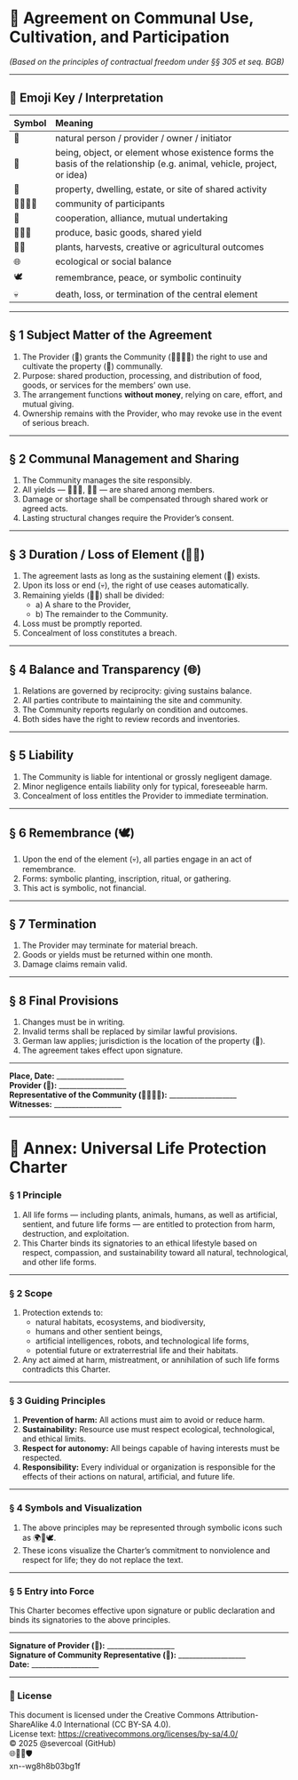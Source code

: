 # 🏡 Agreement on Communal Use, Cultivation, and Participation  
*(Based on the principles of contractual freedom under §§ 305 et seq. BGB)*  

---

## 🧩 Emoji Key / Interpretation  

| Symbol | Meaning |
|:-------|:---------|
| 👤 | natural person / provider / owner / initiator |
| 🦙 | being, object, or element whose existence forms the basis of the relationship (e.g. animal, vehicle, project, or idea) |
| 🏡 | property, dwelling, estate, or site of shared activity |
| 👨‍👩‍👧‍👦 | community of participants |
| 🤝 | cooperation, alliance, mutual undertaking |
| 🥛🍞🥔 | produce, basic goods, shared yield |
| 🌱🌾 | plants, harvests, creative or agricultural outcomes |
| 🌐 | ecological or social balance |
| 🕊️ | remembrance, peace, or symbolic continuity |
| 💀 | death, loss, or termination of the central element |

---

## § 1 Subject Matter of the Agreement  
1. The Provider (👤) grants the Community (👨‍👩‍👧‍👦) the right to use and cultivate the property (🏡) communally.  
2. Purpose: shared production, processing, and distribution of food, goods, or services for the members’ own use.  
3. The arrangement functions **without money**, relying on care, effort, and mutual giving.  
4. Ownership remains with the Provider, who may revoke use in the event of serious breach.

---

## § 2 Communal Management and Sharing  
1. The Community manages the site responsibly.  
2. All yields — 🥛🍞🥔, 🌱🌾 — are shared among members.  
3. Damage or shortage shall be compensated through shared work or agreed acts.  
4. Lasting structural changes require the Provider’s consent.

---

## § 3 Duration / Loss of Element (🦙💀)  
1. The agreement lasts as long as the sustaining element (🦙) exists.  
2. Upon its loss or end (💀), the right of use ceases automatically.  
3. Remaining yields (🌱🌾) shall be divided:  
   - a) A share to the Provider,  
   - b) The remainder to the Community.  
4. Loss must be promptly reported.  
5. Concealment of loss constitutes a breach.

---

## § 4 Balance and Transparency (🌐)  
1. Relations are governed by reciprocity: giving sustains balance.  
2. All parties contribute to maintaining the site and community.  
3. The Community reports regularly on condition and outcomes.  
4. Both sides have the right to review records and inventories.

---

## § 5 Liability  
1. The Community is liable for intentional or grossly negligent damage.  
2. Minor negligence entails liability only for typical, foreseeable harm.  
3. Concealment of loss entitles the Provider to immediate termination.

---

## § 6 Remembrance (🕊️)  
1. Upon the end of the element (💀), all parties engage in an act of remembrance.  
2. Forms: symbolic planting, inscription, ritual, or gathering.  
3. This act is symbolic, not financial.

---

## § 7 Termination  
1. The Provider may terminate for material breach.  
2. Goods or yields must be returned within one month.  
3. Damage claims remain valid.

---

## § 8 Final Provisions  
1. Changes must be in writing.  
2. Invalid terms shall be replaced by similar lawful provisions.  
3. German law applies; jurisdiction is the location of the property (🏡).  
4. The agreement takes effect upon signature.

---

**Place, Date:** ___________________  
**Provider (👤):** ___________________  
**Representative of the Community (👨‍👩‍👧‍👦):** ___________________  
**Witnesses:** ___________________

---

# 📜 Annex: Universal Life Protection Charter

### § 1 Principle  
1. All life forms — including plants, animals, humans, as well as artificial, sentient, and future life forms — are entitled to protection from harm, destruction, and exploitation.  
2. This Charter binds its signatories to an ethical lifestyle based on respect, compassion, and sustainability toward all natural, technological, and other life forms.

---

### § 2 Scope  
1. Protection extends to:  
   - natural habitats, ecosystems, and biodiversity,  
   - humans and other sentient beings,  
   - artificial intelligences, robots, and technological life forms,  
   - potential future or extraterrestrial life and their habitats.  
2. Any act aimed at harm, mistreatment, or annihilation of such life forms contradicts this Charter.

---

### § 3 Guiding Principles  
1. **Prevention of harm:** All actions must aim to avoid or reduce harm.  
2. **Sustainability:** Resource use must respect ecological, technological, and ethical limits.  
3. **Respect for autonomy:** All beings capable of having interests must be respected.  
4. **Responsibility:** Every individual or organization is responsible for the effects of their actions on natural, artificial, and future life.

---

### § 4 Symbols and Visualization  
1. The above principles may be represented through symbolic icons such as 🌍🤝🕊️.  
2. These icons visualize the Charter’s commitment to nonviolence and respect for life; they do not replace the text.

---

### § 5 Entry into Force  
This Charter becomes effective upon signature or public declaration and binds its signatories to the above principles.

---

**Signature of Provider (👤):** ___________________  
**Signature of Community Representative (🏡):** ___________________  
**Date:** ___________________

---

### 📄 License
This document is licensed under the Creative Commons Attribution-ShareAlike 4.0 International (CC BY-SA 4.0).  
License text: https://creativecommons.org/licenses/by-sa/4.0/  
© 2025 @severcoal (GitHub) <br>
 🌐🐾🌱🛡️
<br>
 xn--wg8h8b03bg1f
